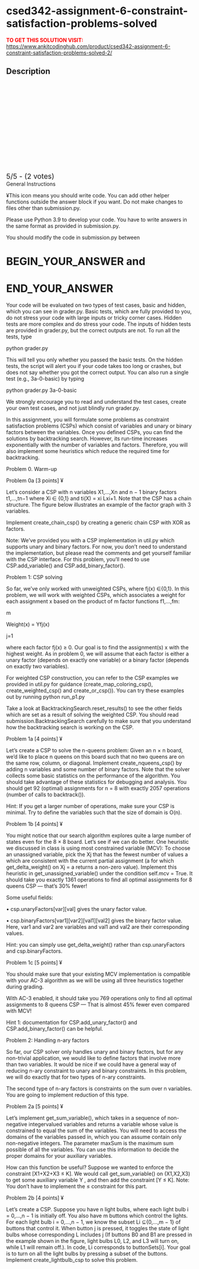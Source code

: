 # csed342-assignment-6-constraint-satisfaction-problems-solved



**<span style='color:red'>TO GET THIS SOLUTION VISIT:</span>** https://www.ankitcodinghub.com/product/csed342-assignment-6-constraint-satisfaction-problems-solved-2/

<h2>Description</h2>



<div class="kk-star-ratings kksr-auto kksr-align-center kksr-valign-top" data-payload="{&quot;align&quot;:&quot;center&quot;,&quot;id&quot;:&quot;128362&quot;,&quot;slug&quot;:&quot;default&quot;,&quot;valign&quot;:&quot;top&quot;,&quot;ignore&quot;:&quot;&quot;,&quot;reference&quot;:&quot;auto&quot;,&quot;class&quot;:&quot;&quot;,&quot;count&quot;:&quot;2&quot;,&quot;legendonly&quot;:&quot;&quot;,&quot;readonly&quot;:&quot;&quot;,&quot;score&quot;:&quot;5&quot;,&quot;starsonly&quot;:&quot;&quot;,&quot;best&quot;:&quot;5&quot;,&quot;gap&quot;:&quot;4&quot;,&quot;greet&quot;:&quot;Rate this product&quot;,&quot;legend&quot;:&quot;5\/5 - (2 votes)&quot;,&quot;size&quot;:&quot;24&quot;,&quot;title&quot;:&quot;CSED342  Assignment 6-Constraint Satisfaction Problems Solved&quot;,&quot;width&quot;:&quot;138&quot;,&quot;_legend&quot;:&quot;{score}\/{best} - ({count} {votes})&quot;,&quot;font_factor&quot;:&quot;1.25&quot;}">
            
<div class="kksr-stars">
    
<div class="kksr-stars-inactive">
            <div class="kksr-star" data-star="1" style="padding-right: 4px">
            

<div class="kksr-icon" style="width: 24px; height: 24px;"></div>
        </div>
            <div class="kksr-star" data-star="2" style="padding-right: 4px">
            

<div class="kksr-icon" style="width: 24px; height: 24px;"></div>
        </div>
            <div class="kksr-star" data-star="3" style="padding-right: 4px">
            

<div class="kksr-icon" style="width: 24px; height: 24px;"></div>
        </div>
            <div class="kksr-star" data-star="4" style="padding-right: 4px">
            

<div class="kksr-icon" style="width: 24px; height: 24px;"></div>
        </div>
            <div class="kksr-star" data-star="5" style="padding-right: 4px">
            

<div class="kksr-icon" style="width: 24px; height: 24px;"></div>
        </div>
    </div>
    
<div class="kksr-stars-active" style="width: 138px;">
            <div class="kksr-star" style="padding-right: 4px">
            

<div class="kksr-icon" style="width: 24px; height: 24px;"></div>
        </div>
            <div class="kksr-star" style="padding-right: 4px">
            

<div class="kksr-icon" style="width: 24px; height: 24px;"></div>
        </div>
            <div class="kksr-star" style="padding-right: 4px">
            

<div class="kksr-icon" style="width: 24px; height: 24px;"></div>
        </div>
            <div class="kksr-star" style="padding-right: 4px">
            

<div class="kksr-icon" style="width: 24px; height: 24px;"></div>
        </div>
            <div class="kksr-star" style="padding-right: 4px">
            

<div class="kksr-icon" style="width: 24px; height: 24px;"></div>
        </div>
    </div>
</div>
                

<div class="kksr-legend" style="font-size: 19.2px;">
            5/5 - (2 votes)    </div>
    </div>
General Instructions

¥This icon means you should write code. You can add other helper functions outside the answer block if you want. Do not make changes to files other than submission.py.

Please use Python 3.9 to develop your code. You have to write answers in the same format as provided in submission.py.

You should modify the code in submission.py between

# BEGIN_YOUR_ANSWER and

# END_YOUR_ANSWER

Your code will be evaluated on two types of test cases, basic and hidden, which you can see in grader.py. Basic tests, which are fully provided to you, do not stress your code with large inputs or tricky corner cases. Hidden tests are more complex and do stress your code. The inputs of hidden tests are provided in grader.py, but the correct outputs are not. To run all the tests, type

python grader.py

This will tell you only whether you passed the basic tests. On the hidden tests, the script will alert you if your code takes too long or crashes, but does not say whether you got the correct output. You can also run a single test (e.g., 3a-0-basic) by typing

python grader.py 3a-0-basic

We strongly encourage you to read and understand the test cases, create your own test cases, and not just blindly run grader.py.

In this assignment, you will formulate some problems as constraint satisfaction problems (CSPs) which consist of variables and unary or binary factors between the variables. Once you defined CSPs, you can find the solutions by backtracking search. However, its run-time increases exponentially with the number of variables and factors. Therefore, you will also implement some heuristics which reduce the required time for backtracking.

Problem 0. Warm-up

Problem 0a [3 points] ¥

Let’s consider a CSP with n variables X1,…,Xn and n − 1 binary factors t1,…,tn−1 where Xi ∈ {0,1} and ti(X) = xi Lxi+1. Note that the CSP has a chain structure. The figure below illustrates an example of the factor graph with 3 variables.

Implement create_chain_csp() by creating a generic chain CSP with XOR as factors.

Note: We’ve provided you with a CSP implementation in util.py which supports unary and binary factors. For now, you don’t need to understand the implementation, but please read the comments and get yourself familiar with the CSP interface. For this problem, you’ll need to use CSP.add_variable() and CSP.add_binary_factor().

Problem 1: CSP solving

So far, we’ve only worked with unweighted CSPs, where fj(x) ∈{0,1}. In this problem, we will work with weighted CSPs, which associates a weight for each assignment x based on the product of m factor functions f1,…,fm:

m

Weight(x) = Yfj(x)

j=1

where each factor fj(x) ≥ 0. Our goal is to find the assignment(s) x with the highest weight. As in problem 0, we will assume that each factor is either a unary factor (depends on exactly one variable) or a binary factor (depends on exactly two variables).

For weighted CSP construction, you can refer to the CSP examples we provided in util.py for guidance (create_map_coloring_csp(), create_weighted_csp() and create_or_csp()). You can try these examples out by running python run_p1.py

Take a look at BacktrackingSearch.reset_results() to see the other fields which are set as a result of solving the weighted CSP. You should read submission.BacktrackingSearch carefully to make sure that you understand how the backtracking search is working on the CSP.

Problem 1a [4 points] ¥

Let’s create a CSP to solve the n-queens problem: Given an n × n board, we’d like to place n queens on this board such that no two queens are on the same row, column, or diagonal. Implement create_nqueens_csp() by adding n variables and some number of binary factors. Note that the solver collects some basic statistics on the performance of the algorithm. You should take advantage of these statistics for debugging and analysis. You should get 92 (optimal) assignments for n = 8 with exactly 2057 operations (number of calls to backtrack()).

Hint: If you get a larger number of operations, make sure your CSP is minimal. Try to define the variables such that the size of domain is O(n).

Problem 1b [4 points] ¥

You might notice that our search algorithm explores quite a large number of states even for the 8 × 8 board. Let’s see if we can do better. One heuristic we discussed in class is using most constrained variable (MCV): To choose an unassigned variable, pick the Xj that has the fewest number of values a which are consistent with the current partial assignment (a for which get_delta_weight() on Xj = a returns a non-zero value). Implement this heuristic in get_unassigned_variable() under the condition self.mcv = True. It should take you exactly 1361 operations to find all optimal assignments for 8 queens CSP — that’s 30% fewer!

Some useful fields:

• csp.unaryFactors[var][val] gives the unary factor value.

• csp.binaryFactors[var1][var2][val1][val2] gives the binary factor value. Here, var1 and var2 are variables and val1 and val2 are their corresponding values.

Hint: you can simply use get_delta_weight() rather than csp.unaryFactors and csp.binaryFactors.

Problem 1c [5 points] ¥

You should make sure that your existing MCV implementation is compatible with your AC-3 algorithm as we will be using all three heuristics together during grading.

With AC-3 enabled, it should take you 769 operations only to find all optimal assignments to 8 queens CSP — That is almost 45% fewer even compared with MCV!

Hint 1: documentation for CSP.add_unary_factor() and CSP.add_binary_factor() can be helpful.

Problem 2: Handling n-ary factors

So far, our CSP solver only handles unary and binary factors, but for any non-trivial application, we would like to define factors that involve more than two variables. It would be nice if we could have a general way of reducing n-ary constraint to unary and binary constraints. In this problem, we will do exactly that for two types of n-ary constraints.

The second type of n-ary factors is constraints on the sum over n variables. You are going to implement reduction of this type.

Problem 2a [5 points] ¥

Let’s implement get_sum_variable(), which takes in a sequence of non-negative integervalued variables and returns a variable whose value is constrained to equal the sum of the variables. You will need to access the domains of the variables passed in, which you can assume contain only non-negative integers. The parameter maxSum is the maximum sum possible of all the variables. You can use this information to decide the proper domains for your auxiliary variables.

How can this function be useful? Suppose we wanted to enforce the constraint [X1+X2+X3 ≤ K]. We would call get_sum_variable() on (X1,X2,X3) to get some auxiliary variable Y , and then add the constraint [Y ≤ K]. Note: You don’t have to implement the ≤ constraint for this part.

Problem 2b [4 points] ¥

Let’s create a CSP. Suppose you have n light bulbs, where each light bulb i = 0,…,n − 1 is initially off. You also have m buttons which control the lights. For each light bulb i = 0,…,n − 1, we know the subset Li ⊆{0,…,m − 1} of buttons that control it. When button j is pressed, it toggles the state of light bulbs whose corresponding L includes j (If buttons B0 and B1 are pressed in the example shown in the figure, light bulbs L0, L2, and L3 will turn on, while L1 will remain off.). In code, Li corresponds to buttonSets[i]. Your goal is to turn on all the light bulbs by pressing a subset of the buttons. Implement create_lightbulb_csp to solve this problem.
